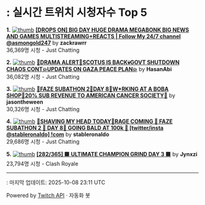 # : 실시간 트위치 시청자수 Top 5

**1.** [![thumb](https://static-cdn.jtvnw.net/previews-ttv/live_user_zackrawrr-320x180.jpg)](https://twitch.tv/zackrawrr)
**[[DROPS ON] BIG DAY HUGE DRAMA MEGABONK BIG NEWS AND GAMES MULTISTREAMING+REACTS | Follow My 24/7 channel @asmongold247](https://twitch.tv/zackrawrr)** by **zackrawrr**<br>36,369명 시청  - Just Chatting

**2.** [![thumb](https://static-cdn.jtvnw.net/previews-ttv/live_user_hasanabi-320x180.jpg)](https://twitch.tv/HasanAbi)
**[🚨DRAMA ALERT🚨SCOTUS IS BACK💀GOVT SHUTDOWN CHAOS CONT💥UPDATES ON GAZA PEACE PLAN💥](https://twitch.tv/HasanAbi)** by **HasanAbi**<br>36,082명 시청  - Just Chatting

**3.** [![thumb](https://static-cdn.jtvnw.net/previews-ttv/live_user_jasontheween-320x180.jpg)](https://twitch.tv/jasontheween)
**[🔴FAZE SUBATHON 2🔴DAY 8🔴W*RKING AT A BOBA SHOP🔴20% SUB REVENUE TO AMERICAN CANCER SOCIETY🔴](https://twitch.tv/jasontheween)** by **jasontheween**<br>30,326명 시청  - Just Chatting

**4.** [![thumb](https://static-cdn.jtvnw.net/previews-ttv/live_user_stableronaldo-320x180.jpg)](https://twitch.tv/stableronaldo)
**[🎃SHAVING MY HEAD TODAY🎃RAGE COMING 🎃 FAZE SUBATHON 2 🎃 DAY 8🎃 GOING BALD AT 100k 🎃 [twitter/insta @stableronaldo] !com](https://twitch.tv/stableronaldo)** by **stableronaldo**<br>29,686명 시청  - Just Chatting

**5.** [![thumb](https://static-cdn.jtvnw.net/previews-ttv/live_user_jynxzi-320x180.jpg)](https://twitch.tv/Jynxzi)
**[[282/365] 🟪 ULTIMATE CHAMPION GRIND DAY 3 🟪](https://twitch.tv/Jynxzi)** by **Jynxzi**<br>23,794명 시청  - Clash Royale


---
: 마지막 업데이트: 2025-10-08 23:11 UTC

Powered by [Twitch API](https://dev.twitch.tv/docs/api/reference) · 자동화 봇